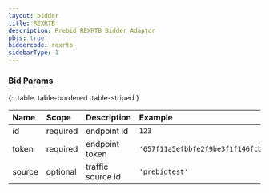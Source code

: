 ```yaml
---
layout: bidder
title: REXRTB
description: Prebid REXRTB Bidder Adaptor
pbjs: true
biddercode: rexrtb
sidebarType: 1
---
```


### Bid Params

{: .table .table-bordered .table-striped }

| Name   | Scope    | Description       | Example                              | Type    |
| :----- | :------- | :---------------- | :----------------------------------- | :------ |
| id     | required | endpoint id       | `123`                                | integer |
| token  | required | endpoint token    | `'657f11a5efbbfe2f9be3f1f146fcbc22'` | string  |
| source | optional | traffic source id | `'prebidtest'`                       | string  |
